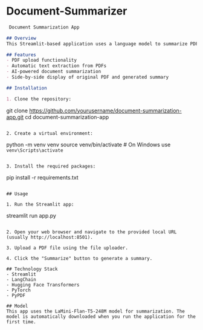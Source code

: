# Document-Summarizer

```markdown
 Document Summarization App

## Overview
This Streamlit-based application uses a language model to summarize PDF documents. It leverages the LaMini-Flan-T5-248M model for efficient text summarization.

## Features
- PDF upload functionality
- Automatic text extraction from PDFs
- AI-powered document summarization
- Side-by-side display of original PDF and generated summary

## Installation

1. Clone the repository:
   ```
   git clone https://github.com/yourusername/document-summarization-app.git
   cd document-summarization-app
   ```

2. Create a virtual environment:
   ```
   python -m venv venv
   source venv/bin/activate  # On Windows use `venv\Scripts\activate`
   ```

3. Install the required packages:
   ```
   pip install -r requirements.txt
   ```

## Usage

1. Run the Streamlit app:
   ```
   streamlit run app.py
   ```

2. Open your web browser and navigate to the provided local URL (usually http://localhost:8501).

3. Upload a PDF file using the file uploader.

4. Click the "Summarize" button to generate a summary.

## Technology Stack
- Streamlit
- LangChain
- Hugging Face Transformers
- PyTorch
- PyPDF

## Model
This app uses the LaMini-Flan-T5-248M model for summarization. The model is automatically downloaded when you run the application for the first time.
